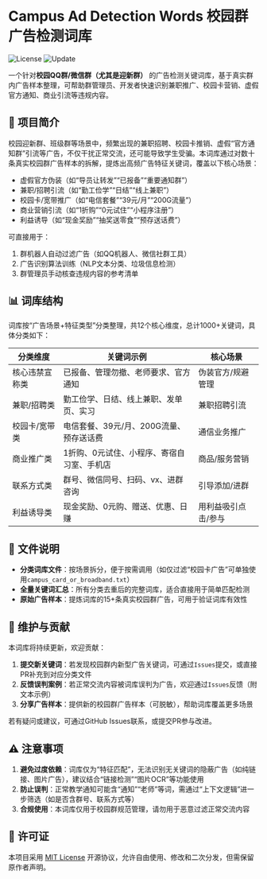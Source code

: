 # Campus Ad Detection Words 校园群广告检测词库

![License](https://img.shields.io/badge/license-MIT-blue.svg)
![Update](https://img.shields.io/badge/update-2025.09-brightgreen.svg)

一个针对**校园QQ群/微信群（尤其是迎新群）** 的广告检测关键词库，基于真实群内广告样本整理，可帮助群管理员、开发者快速识别兼职推广、校园卡营销、虚假官方通知、商业引流等违规内容。


## 🌟 项目简介
校园迎新群、班级群等场景中，频繁出现的兼职招聘、校园卡推销、虚假“官方通知群”引流等广告，不仅干扰正常交流，还可能导致学生受骗。本词库通过对数十条真实校园群广告样本的拆解，提炼出高频广告特征关键词，覆盖以下核心场景：
- 虚假官方伪装（如“导员让转发”“已报备”“重要通知群”）
- 兼职/招聘引流（如“勤工俭学”“日结”“线上兼职”）
- 校园卡/宽带推广（如“电信套餐”“39元/月”“200G流量”）
- 商业营销引流（如“1折购”“0元试住”“小程序注册”）
- 利益诱导（如“现金奖励”“抽奖送零食”“预存送话费”）

可直接用于：
1. 群机器人自动过滤广告（如QQ机器人、微信社群工具）
2. 广告识别算法训练（NLP文本分类、垃圾信息检测）
3. 群管理员手动核查违规内容的参考清单


## 📊 词库结构
词库按“广告场景+特征类型”分类整理，共12个核心维度，总计1000+关键词，具体分类如下：

| 分类维度         | 关键词示例                                  | 核心场景                 |
|------------------|-------------------------------------------|--------------------------|
| 核心违禁宣称类   | 已报备、管理勿撤、老师要求、官方通知       | 伪装官方/规避管理        |
| 兼职/招聘类      | 勤工俭学、日结、线上兼职、发单页、实习     | 兼职招聘引流             |
| 校园卡/宽带类    | 电信套餐、39元/月、200G流量、预存送话费   | 通信业务推广             |
| 商业推广类       | 1折购、0元试住、小程序、寄宿自习室、手机店 | 商品/服务营销            |
| 联系方式类       | 群号、微信同号、扫码、vx、进群咨询         | 引导添加/进群            |
| 利益诱导类       | 现金奖励、0元购、赠送、优惠、日赚          | 用利益吸引点击/参与      |


## 📁 文件说明
- **分类词库文件**：按场景拆分，便于按需调用（如仅过滤“校园卡广告”可单独使用`campus_card_or_broadband.txt`）
- **全量关键词汇总**：所有分类去重后的完整词库，适合直接用于简单匹配检测
- **原始广告样本**：提炼词库的15+条真实校园群广告，可用于验证词库有效性


## 🔄 维护与贡献
本词库将持续更新，欢迎贡献：
1. **提交新关键词**：若发现校园群内新型广告关键词，可通过`Issues`提交，或直接PR补充到对应分类文件
2. **反馈误判案例**：若正常交流内容被词库误判为广告，欢迎通过`Issues`反馈（附文本示例）
3. **分享广告样本**：提供新的校园群广告样本（可脱敏），帮助词库覆盖更多场景

若有疑问或建议，可通过GitHub Issues联系，或提交PR参与改进。


## ⚠️ 注意事项
1. **避免过度依赖**：词库仅为“特征匹配”，无法识别无关键词的隐蔽广告（如纯链接、图片广告），建议结合“链接检测”“图片OCR”等功能使用
2. **防止误判**：正常教学通知可能含“通知”“老师”等词，需通过“上下文逻辑”进一步筛选（如是否含群号、联系方式等）
3. **合规使用**：本词库仅用于校园群规范管理，请勿用于恶意过滤正常交流内容


## 📄 许可证
本项目采用 [MIT License](LICENSE) 开源协议，允许自由使用、修改和二次分发，但需保留原作者声明。
